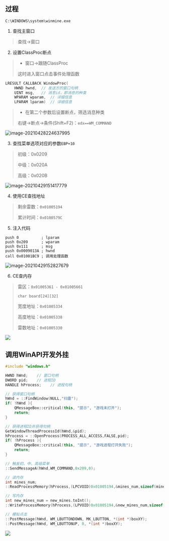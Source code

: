 <!-- 
title: 10-扫雷注入实例
sort: 
--> 

## 过程

`C:\WINDOWS\system\winmine.exe`

1. 查找主窗口

> 查找->窗口

2. 设置ClassProc断点

> - 窗口->跟随ClassProc
>
> 这时进入窗口点击事件处理函数

```c
LRESULT CALLBACK WindowProc(
    HWND hwnd,	// 发送方的窗口句柄
    UINT msg,	// 消息id，即消息的种类
    WPARAM wparam,	// 详细信息
    LPARAM lparam)	// 详细信息
```

> - 在第二个参数后设置断点，筛选消息种类
>
> 右键->断点->条件(Shift+F2)：`edx==WM_COMMAND`

![image-20210428224637995](https://gitee.com/nmdfzf404/Image-hosting/raw/master/2021/20210428224646.png)

3. 查找菜单选项对应的参数`EBP+10`

> 初级：0x0209
>
> 中级：0x020A
>
> 高级：0x020B

![image-20210429151417779](https://gitee.com/nmdfzf404/Image-hosting/raw/master/2021/20210429151425.png)

4. 使用CE查找地址

> 剩余雷数：`0x01005194`
>
> 累计时间：`0x0100579C`

5. 注入代码

```assembly
push 0			; lparam
push 0x209		; wparam
push 0x111		; msg
push 0x0009013A	; hwnd
call 0x01001BC9	; 调用处理函数
```

![image-20210429152827679](https://gitee.com/nmdfzf404/Image-hosting/raw/master/2021/20210429152858.png)

6. CE查内存

> 雷区：`0x01005361 - 0x01005661`
>
> `char board[24][32]`
>
> 宽度地址：`0x01005334`
>
> 高度地址：`0x01005338`
>
> 雷数地址：`0x01005330`

![](https://gitee.com/nmdfzf404/Image-hosting/raw/master/2021/20210504112952.png)

## 调用WinAPI开发外挂

```cpp
#include "windows.h"

HWND hWnd;    // 窗口句柄
DWORD pid;    // 进程ID
HANDLE hProcess;    // 进程句柄

// 获得窗口句柄
hWnd = ::FindWindow(NULL,"扫雷");
if( !hWnd ){
    QMessageBox::critical(this, "提示", "游戏未打开");
    return;
}

// 获得进程ID并获得句柄
GetWindowThreadProcessId(hWnd,&pid);
hProcess = ::OpenProcess(PROCESS_ALL_ACCESS,FALSE,pid);
if( !hProcess ){
    QMessageBox::critical(this, "提示", "游戏进程打开失败");
    return;
}

// 触发初、中、高级菜单
::SendMessageA(hWnd,WM_COMMAND,0x209,0);

// 读内存
int mines_num;
::ReadProcessMemory(hProcess,(LPCVOID)0x01005194,&mines_num,sizeof(mines_num),&pid);

// 写内存
int new_mines_num = new_mines.toInt();
::WriteProcessMemory(hProcess,(LPVOID)0x01005194,&new_mines_num,sizeof(new_mines_num),&pid);

// 模拟点击
::PostMessage(hWnd, WM_LBUTTONDOWN, MK_LBUTTON, *(int *)boxXY);
::PostMessage(hWnd, WM_LBUTTONUP, 0, *(int *)boxXY);
```

![](https://gitee.com/nmdfzf404/Image-hosting/raw/master/2021/20210504112935.png)